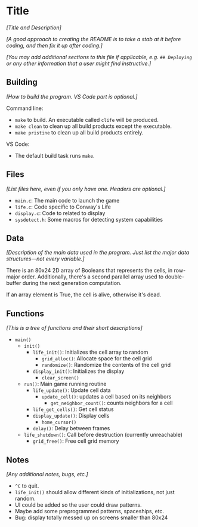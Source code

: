 # Title

_[Title and Description]_

_[A good approach to creating the README is to take a stab at it before
coding, and then fix it up after coding.]_

_[You may add additional sections to this file if applicable, e.g. `##
Deploying` or any other information that a user might find
instructive.]_

## Building

_[How to build the program. VS Code part is optional.]_

Command line:

* `make` to build. An executable called `clife` will be produced.
* `make clean` to clean up all build products except the executable.
* `make pristine` to clean up all build products entirely.

VS Code:

* The default build task runs `make`.

## Files

_[List files here, even if you only have one. Headers are optional.]_

* `main.c`: The main code to launch the game
* `life.c`: Code specific to Conway's Life
* `display.c`: Code to related to display
* `sysdetect.h`: Some macros for detecting system capabilities

## Data

_[Description of the main data used in the program. Just list the major
data structures—not every variable.]_

There is an 80x24 2D array of Booleans that represents the cells, in
row-major order. Additionally, there's a second parallel array used to
double-buffer during the next generation computation.

If an array element is True, the cell is alive, otherwise it's dead.

## Functions

_[This is a tree of functions and their short descriptions]_

* `main()`
  * `init()`
    * `life_init()`: Initializes the cell array to random 
      * `grid_alloc()`: Allocate space for the cell grid
      * `randomize()`: Randomize the contents of the cell grid
    * `display_init()`: Initializes the display
      * `clear_screen()`
  * `run()`: Main game running routine
    * `life_update()`: Update cell data
      * `update_cell()`: updates a cell based on its neighbors
        * `get_neighbor_count()`: counts neighbors for a cell
    * `life_get_cells()`: Get cell status
    * `display_update()`: Display cells
      * `home_cursor()`
    * `delay()`: Delay between frames
  * `life_shutdown()`: Call before destruction (currently unreachable)
    * `grid_free()`: Free cell grid memory

## Notes

_[Any additional notes, bugs, etc.]_

* `^C` to quit.
* `life_init()` should allow different kinds of initializations, not
  just random.
* UI could be added so the user could draw patterns.
* Maybe add some preprogrammed patterns, spaceships, etc.
* Bug: display totally messed up on screens smaller than 80x24
